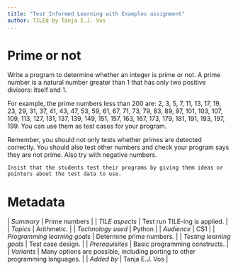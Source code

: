 ```yaml
---
title: "Test Informed Learning with Examples assignment"
author: TILEd by Tanja E.J. Vos
...
```


# Prime or not





Write a program to determine whether an integer is prime or not. A
prime number is a natural number greater than 1 that has only two
positive divisors: itself and 1. 

For example, the prime numbers less than 200 are: 2, 3, 5, 7, 11, 13, 17, 19, 23, 29, 31, 37, 41, 43,
47, 53, 59, 61, 67, 71, 73, 79, 83, 89, 97, 101, 103, 107, 109, 113,
127, 131, 137, 139, 149, 151, 157, 163, 167, 173, 179, 181, 191,
193, 197, 199. You can use them as test cases for your program.

Remember, you should not only tests whether primes are detected
correctly. You should also test other numbers and check your program
says they are not prime. Also try with negative numbers.

```testruntile
Insist that the students test their programs by giving them ideas or
pointers about the test data to use.
```


# Metadata

| *Summary*                     | Prime numbers |
| *TILE aspects*                | Test run TILE-ing is applied. |
| *Topics*                      | Arithmetic. |
| *Technology used*             | Python |
| *Audience*                    | CS1 |
| *Programming learning goals*  | Determine prime numbers. |
| *Testing learning goals*      | Test case design. |
| *Prerequisites*               | Basic programming constructs. |
| *Variants*                    | Many options are possible, including porting to other programming languages. | 
| *Added by*                    | Tanja E.J. Vos |   
